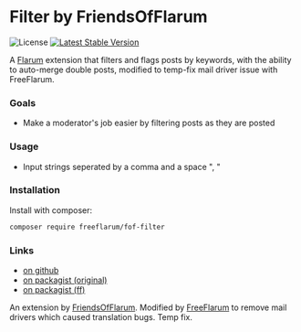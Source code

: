 # Filter by FriendsOfFlarum

![License](https://img.shields.io/badge/license-MIT-blue.svg) [![Latest Stable Version](https://img.shields.io/packagist/v/fof/filter.svg)](https://packagist.org/packages/fof/filter)

A [Flarum](http://flarum.org) extension that filters and flags posts by keywords, with the ability to auto-merge double posts, modified to temp-fix mail driver issue with FreeFlarum.

### Goals

- Make a moderator's job easier by filtering posts as they are posted

### Usage

- Input strings seperated by a comma and a space ", "

### Installation

Install with composer:

```bash
composer require freeflarum/fof-filter
```

### Links

- [on github](https://github.com/friendsofflarum/filter)
- [on packagist (original)](https://packagist.org/packages/fof/filter)
- [on packagist (ff)](https://packagist.org/packages/freeflarum/fof-filter)

An extension by [FriendsOfFlarum](https://github.com/FriendsOfFlarum). Modified by [FreeFlarum](https://freeflarum.com) to remove mail drivers which caused translation bugs. Temp fix.
